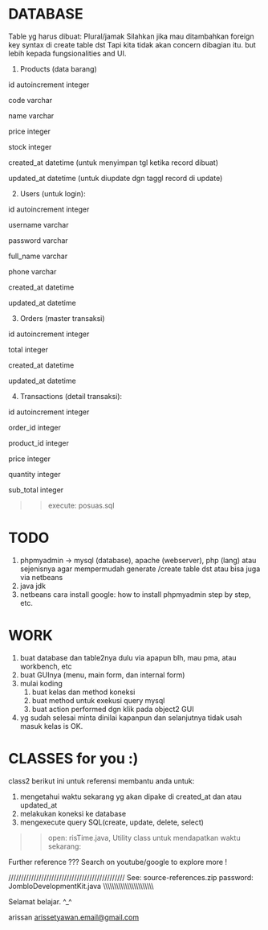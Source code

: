 # DATABASE
Table yg harus dibuat: Plural/jamak
Silahkan jika mau ditambahkan foreign key syntax di create table dst
Tapi kita tidak akan concern dibagian itu.
but lebih kepada fungsionalities and UI.

1. Products (data barang)

  id autoincrement integer
  
  code varchar
  
  name varchar
  
  price integer
  
  stock integer
  
  created_at datetime (untuk menyimpan tgl ketika record dibuat)
  
  updated_at datetime (untuk diupdate dgn taggl record di update)
  


2. Users (untuk login):

 
  id autoincrement integer
  
  username varchar
  
  password varchar
  
  full_name  varchar
  
  phone varchar
  
  created_at datetime
  
  updated_at datetime



3. Orders (master transaksi)

 
  id autoincrement integer
  
  total  integer
  
  created_at datetime
  
  updated_at datetime



4. Transactions (detail transaksi):

 
  id autoincrement integer
  
  order_id integer
  
  product_id integer
  
  price integer
  
  quantity integer
  
  sub_total integer


>> execute: posuas.sql

# TODO
1. phpmyadmin -> mysql (database), apache (webserver), php (lang) atau sejenisnya agar mempermudah generate /create table dst atau bisa juga via netbeans
2. java jdk
3. netbeans
cara install google: how to install phpmyadmin step by step, etc.

# WORK
1. buat database dan table2nya dulu via apapun blh, mau pma, atau workbench, etc
2. buat GUInya (menu, main form, dan internal form)
3. mulai koding
   1. buat kelas dan method koneksi
   2. buat method untuk exekusi query mysql
   3. buat action performed dgn klik pada object2 GUI
4. yg sudah selesai minta dinilai kapanpun dan selanjutnya tidak usah masuk kelas is OK.


# CLASSES for you :)
class2 berikut ini untuk referensi membantu anda untuk:

1. mengetahui waktu sekarang yg akan dipake di created_at dan atau updated_at
2. melakukan koneksi ke database
3. mengexecute query SQL(create, update, delete, select)

>> open: risTime.java, 
Utility class untuk mendapatkan waktu sekarang:


Further reference ??? Search on youtube/google to explore more !


//////////////////////////////////////////////
See: source-references.zip
password: JombloDevelopmentKit.java
\\\\\\\\\\\\\\\\\\\\\\\\\\\\\\\\\\\\\\\\\\\\\\

Selamat belajar. ^_^

arissan <arissetyawan.email@gmail.com>
